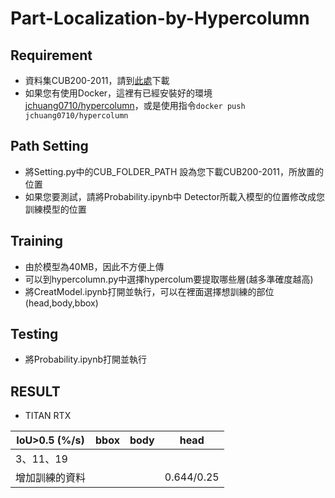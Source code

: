 # Part-Localization-by-Hypercolumn

## Requirement
* 資料集CUB200-2011，請到[此處](http://www.vision.caltech.edu/visipedia/CUB-200-2011.html)下載
* 如果您有使用Docker，這裡有已經安裝好的環境[jchuang0710/hypercolumn](https://hub.docker.com/repository/docker/jchuang0710/hypercolumn)，或是使用指令`docker push jchuang0710/hypercolumn`
## Path Setting
* 將Setting.py中的CUB_FOLDER_PATH 設為您下載CUB200-2011，所放置的位置
* 如果您要測試，請將Probability.ipynb中 Detector所載入模型的位置修改成您訓練模型的位置
## Training
* 由於模型為40MB，因此不方便上傳
* 可以到hypercolumn.py中選擇hypercolum要提取哪些層(越多準確度越高)
* 將CreatModel.ipynb打開並執行，可以在裡面選擇想訓練的部位(head,body,bbox)
## Testing
* 將Probability.ipynb打開並執行
## RESULT
 * TITAN RTX
 
|IoU>0.5 (%/s)|bbox|body|head|
|----------|----|-----|----|
|3、11、19||||
|增加訓練的資料|||0.644/0.25|
